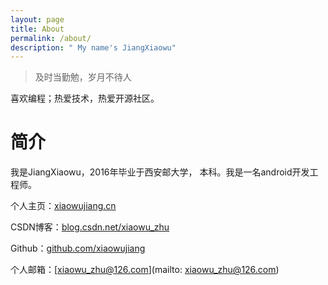 ```yaml
---
layout: page
title: About
permalink: /about/
description: " My name's JiangXiaowu"
---
```


> 及时当勤勉，岁月不待人

喜欢编程；热爱技术，热爱开源社区。

# 简介

我是JiangXiaowu，2016年毕业于西安邮大学， 本科。我是一名android开发工程师。

个人主页：[xiaowujiang.cn](https://xiaowujiang.cn)

CSDN博客：[blog.csdn.net/xiaowu_zhu](http://blog.csdn.net/xiaowu_zhu)

Github：[github.com/xiaowujiang](https://github.com/xiaowujiang)

个人邮箱：[xiaowu_zhu@126.com](mailto: xiaowu_zhu@126.com)






